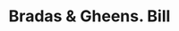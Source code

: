 ---
doi: 10.7916/D8795GV6
date_other: '1900'
date_other_textual: 1900-1909
form: printed ephemera
genre:
- Invoices
name:
- Bradas & Gheens
object_in_context_url: https://biggert.cul.columbia.edu/items/view/ave_biggert_01846
subject_hierarchical_geographic:
- Louisville, Kentucky, United States
subject_name:
- Bradas & Gheens
title: Bradas & Gheens. Bill
sort_title: Bradas & Gheens. Bill
call_number: ave_biggert_01846
coordinates:
- 38.22533333333334,-85.74166666666667
pid: ave_biggert_01846
identifiers: ave_biggert_01846
thumbnail: https://derivativo-3.library.columbia.edu/iiif/2/ldpd:490687/full/!256,256/0/native.jpg
permalink: "/biggert/ave_biggert_01846/"
layout: iiif-image-page
---